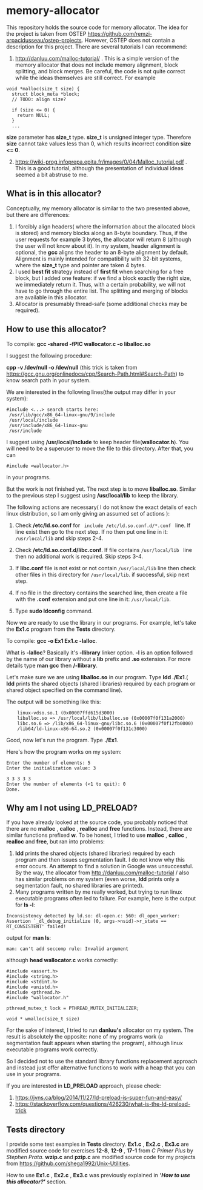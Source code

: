 # memory-allocator
This repository holds the source code for memory allocator. The idea for the project is taken from OSTEP https://github.com/remzi-arpacidusseau/ostep-projects. However, OSTEP does not contain a description for this project. There are several tutorials I can recommend:

1) http://danluu.com/malloc-tutorial/ . This is a simple version of the memory allocator that does not include memory alignment, block splitting, and block merges. Be careful, the code is not quite correct while the ideas themselves are still correct. For example
```
void *malloc(size_t size) {
  struct block_meta *block;
  // TODO: align size?

  if (size <= 0) {
    return NULL;
  }
  ...
```
**size** parameter has **size_t** type. **size_t** is unsigned integer type. Therefore **size** cannot take values less than 0, which results incorrect condition **size <= 0**. 

2) https://wiki-prog.infoprepa.epita.fr/images/0/04/Malloc_tutorial.pdf . This is a good tutorial, although the presentation of individual ideas seemed a bit abstruse to me.
## What is in this allocator?
Conceptually, my memory allocator is similar to the two presented above, but there are differences:
1) I forcibly align headers( where the information about the allocated block is stored) and memory blocks along an 8-byte boundary. Thus, if the user requests for example 3 bytes, the allocator will return 8 (although the user will not know about it). In my system, header alignment is optional, the **gcc** aligns the header to an 8-byte alignment by default. Alignment is mainly intended for compatibility with 32-bit systems, where the **size_t** type and pointer are taken 4 bytes.
2) I used **best fit** strategy instead of **first fit** when searching for a free block, but I added one feature: if we find a block exactly the right size, we immediately return it.  Thus, with a certain probability, we will not have to go through the entire list. The splitting and merging of blocks are available in this allocator.
3) Allocator is presumably thread-safe (some additional checks may be required).
## How to use this allocator?
To compile: **gcc -shared -fPIC wallocator.c -o liballoc.so** 

I suggest the following procedure:

**cpp -v /dev/null -o /dev/null** (this trick is taken from https://gcc.gnu.org/onlinedocs/cpp/Search-Path.html#Search-Path) to know search path in your system.

We are interested in the following lines(the output may differ in your system):
```
#include <...> search starts here:
 /usr/lib/gcc/x86_64-linux-gnu/9/include
 /usr/local/include
 /usr/include/x86_64-linux-gnu
 /usr/include
 ```
I suggest using **/usr/local/include** to keep header file(**wallocator.h**). You will need to be a superuser to move the file to this directory. After that, you can
```
#include <wallocator.h>
```
in your programs.

But the work is not finished yet. The next step is to move **liballoc.so**. Similar to the previous step I suggest using **/usr/local/lib** to keep the library.

The following actions are necessary( I do not know the exact details of each linux distribution, so I am only giving an assumed set of actions ):

1) Check **/etc/ld.so.conf** for ```  include /etc/ld.so.conf.d/*.conf  ```  line. If line exist then go to the next step. If no then put one line in it: 
 ``` /usr/local/lib ``` and skip steps 2-4.

2) Check **/etc/ld.so.conf.d/libc.conf**. If file contains  ``` /usr/local/lib  ``` line then no additional work is required. Skip steps 3-4.

3) If **libc.conf** file is not exist or not contain  ``` /usr/local/lib ```  line then check other files in this directory for ``` /usr/local/lib ```. if successful, skip next step.
4) If no file in the directory contains the searched line, then create a file with the **.conf** extension and put one line in it: ``` /usr/local/lib ```.
5) Type **sudo ldconfig** command.

Now we are ready to use the library in our programs. For example, let's take the **Ex1.c** program from the **Tests** directory. 

To compile: **gcc -o Ex1 Ex1.c -lalloc**.

What is **-lalloc**? Basically it's **-llibrary** linker option. **-l** is an option followed by the name of our library without a **lib** prefix and **.so** extension. For more details type **man gcc** then **/-llibrary**.

Let's make sure we are using **liballoc.so** in our program. Type **ldd ./Ex1**.( **ldd** prints the shared objects (shared libraries) required by each program or shared object specified on the command line).

The output will be something like this:
```
    linux-vdso.so.1 (0x00007ffd615d3000)
    liballoc.so => /usr/local/lib/liballoc.so (0x00007f0f131a2000)
    libc.so.6 => /lib/x86_64-linux-gnu/libc.so.6 (0x00007f0f12fb0000)
    /lib64/ld-linux-x86-64.so.2 (0x00007f0f131c3000)
```
Good, now let's run the program. Type **./Ex1**.

Here's how the program works on my system:
```
Enter the number of elements: 5
Enter the initialization value: 3

3 3 3 3 3
Enter the number of elements (<1 to quit): 0
Done.
```
## Why am I not using LD_PRELOAD?
If you have already looked at the source code, you probably noticed that there are no **malloc** , **calloc** , **realloc** and **free** functions. 
Instead, there are similar functions prefixed **w**. To be honest, I tried to use **malloc** , **calloc** , **realloc** and **free**, but ran into problems:

1) **ldd** prints the shared objects (shared libraries) required by each program and then issues segmentation fault. I do not know why this error occurs. An attempt to find a solution in Google was unsuccessful. By the way, the allocator from http://danluu.com/malloc-tutorial / also has similar problems on my system (even worse, **ldd** prints only a segmentation fault, no shared libraries are printed).
2) Many programs written by me really worked, but trying to run linux executable programs often led to failure. For example, here is the output for **ls -l**:
```
Inconsistency detected by ld.so: dl-open.c: 560: dl_open_worker: Assertion `_dl_debug_initialize (0, args->nsid)->r_state == RT_CONSISTENT' failed!
```
output for **man ls**:
```
man: can't add seccomp rule: Invalid argument
```
although **head wallocator.c** works correctly:
```
#include <assert.h>
#include <string.h>
#include <stdint.h>
#include <unistd.h>
#include <pthread.h>
#include "wallocator.h"

pthread_mutex_t lock = PTHREAD_MUTEX_INITIALIZER;

void * wmalloc(size_t size)
```
For the sake of interest, I tried to run **danluu's** allocator on my system. The result is absolutely the opposite: none of my programs work (a segmentation fault appears when starting the program), although linux executable programs work correctly.

So I decided not to use the standard library functions replacement approach and instead just offer alternative functions to work with a heap that you can use in your programs.

If you are interested in **LD_PRELOAD** approach, please check:
1) https://jvns.ca/blog/2014/11/27/ld-preload-is-super-fun-and-easy/
2) https://stackoverflow.com/questions/426230/what-is-the-ld-preload-trick
## Tests directory
I provide some test examples in **Tests** directory. **Ex1.c** , **Ex2.c** , **Ex3.c** are modified source code for exercises **12-8**, **12-9** , **17-1** from *C Primer Plus* by *Stephen Prata*. **wzip.c** and **pzip.c** are modified source code for my projects from https://github.com/shega1992/Unix-Utilities. 

How to use **Ex1.c** , **Ex2.c** , **Ex3.c** was previously explained in  ***'How to use this allocator?'*** section.
